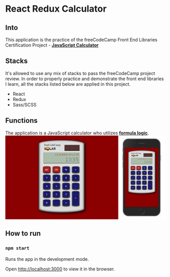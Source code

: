 
# React Redux Calculator

## Into
This application is the practice of the freeCodeCamp Front End Libraries Certification Project - [**JavaScript Calculator**](https://www.freecodecamp.org/learn/front-end-libraries/front-end-libraries-projects/build-a-javascript-calculator)

## Stacks

It's allowed to use any mix of stacks to pass the freeCodeCamp project review. In order to properly practice and demonstrate the front end libraries I learn, all the stacks listed below are applied in this project.
* React
* Redux
* Sass/SCSS

## Functions
The application is a JavaScript calculator who utilizes [**formula logic**](https://en.wikipedia.org/wiki/Calculator_input_methods). 
![application screenshot](https://github.com/xssssl/React-Redux-Calculator/blob/master/screenshots/composite.png)

## How to run

### `npm start`

Runs the app in the development mode.<br  />

Open [http://localhost:3000](http://localhost:3000) to view it in the browser.